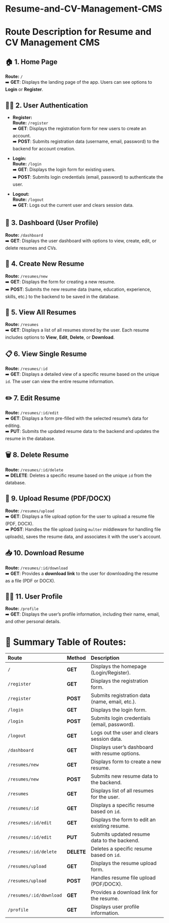 # Resume-and-CV-Management-CMS


# Route Description for Resume and CV Management CMS

## 🏠 1. Home Page
**Route:** `/`  
➡️ **GET**: Displays the landing page of the app. Users can see options to **Login** or **Register**.

## 🧑‍💼 2. User Authentication
- **Register:**  
  **Route:** `/register`  
  ➡️ **GET**: Displays the registration form for new users to create an account.  
  ➡️ **POST**: Submits registration data (username, email, password) to the backend for account creation.

- **Login:**  
  **Route:** `/login`  
  ➡️ **GET**: Displays the login form for existing users.  
  ➡️ **POST**: Submits login credentials (email, password) to authenticate the user.

- **Logout:**  
  **Route:** `/logout`  
  ➡️ **GET**: Logs out the current user and clears session data.

## 📄 3. Dashboard (User Profile)
**Route:** `/dashboard`  
➡️ **GET**: Displays the user dashboard with options to view, create, edit, or delete resumes and CVs.

## 📝 4. Create New Resume
**Route:** `/resumes/new`  
➡️ **GET**: Displays the form for creating a new resume.  
➡️ **POST**: Submits the new resume data (name, education, experience, skills, etc.) to the backend to be saved in the database.

## 📂 5. View All Resumes
**Route:** `/resumes`  
➡️ **GET**: Displays a list of all resumes stored by the user. Each resume includes options to **View**, **Edit**, **Delete**, or **Download**.

## 📋 6. View Single Resume
**Route:** `/resumes/:id`  
➡️ **GET**: Displays a detailed view of a specific resume based on the unique `id`. The user can view the entire resume information.

## ✏️ 7. Edit Resume
**Route:** `/resumes/:id/edit`  
➡️ **GET**: Displays a form pre-filled with the selected resume’s data for editing.  
➡️ **PUT**: Submits the updated resume data to the backend and updates the resume in the database.

## 🗑️ 8. Delete Resume
**Route:** `/resumes/:id/delete`  
➡️ **DELETE**: Deletes a specific resume based on the unique `id` from the database.

## 📝 9. Upload Resume (PDF/DOCX)
**Route:** `/resumes/upload`  
➡️ **GET**: Displays a file upload option for the user to upload a resume file (PDF, DOCX).  
➡️ **POST**: Handles the file upload (using `multer` middleware for handling file uploads), saves the resume data, and associates it with the user's account.

## 📥 10. Download Resume
**Route:** `/resumes/:id/download`  
➡️ **GET**: Provides a **download link** to the user for downloading the resume as a file (PDF or DOCX).

## 🧑‍💼 11. User Profile
**Route:** `/profile`  
➡️ **GET**: Displays the user’s profile information, including their name, email, and other personal details.

# 🚀 Summary Table of Routes:

| **Route**                     | **Method** | **Description**                                |
|:------------------------------|:-----------|:----------------------------------------------|
| `/`                            | **GET**    | Displays the homepage (Login/Register).       |
| `/register`                    | **GET**    | Displays the registration form.               |
| `/register`                    | **POST**   | Submits registration data (name, email, etc.).|
| `/login`                       | **GET**    | Displays the login form.                      |
| `/login`                       | **POST**   | Submits login credentials (email, password).  |
| `/logout`                      | **GET**    | Logs out the user and clears session data.    |
| `/dashboard`                   | **GET**    | Displays user’s dashboard with resume options.|
| `/resumes/new`                 | **GET**    | Displays form to create a new resume.         |
| `/resumes/new`                 | **POST**   | Submits new resume data to the backend.       |
| `/resumes`                     | **GET**    | Displays list of all resumes for the user.    |
| `/resumes/:id`                 | **GET**    | Displays a specific resume based on `id`.     |
| `/resumes/:id/edit`            | **GET**    | Displays the form to edit an existing resume. |
| `/resumes/:id/edit`            | **PUT**    | Submits updated resume data to the backend.   |
| `/resumes/:id/delete`          | **DELETE** | Deletes a specific resume based on `id`.      |
| `/resumes/upload`              | **GET**    | Displays the resume upload form.              |
| `/resumes/upload`              | **POST**   | Handles resume file upload (PDF/DOCX).        |
| `/resumes/:id/download`        | **GET**    | Provides a download link for the resume.      |
| `/profile`                     | **GET**    | Displays user profile information.            |

